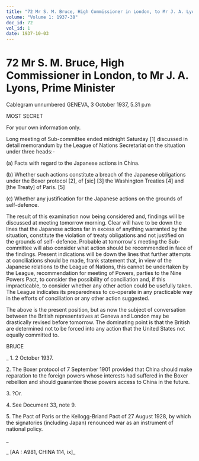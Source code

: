 ```yaml
---
title: "72 Mr S. M. Bruce, High Commissioner in London, to Mr J. A. Lyons, Prime Minister"
volume: "Volume 1: 1937-38"
doc_id: 72
vol_id: 1
date: 1937-10-03
---
```


# 72 Mr S. M. Bruce, High Commissioner in London, to Mr J. A. Lyons, Prime Minister

Cablegram unnumbered GENEVA, 3 October 1937, 5.31 p.m

MOST SECRET

For your own information only.

Long meeting of Sub-committee ended midnight Saturday [1] discussed in detail memorandum by the League of Nations Secretariat on the situation under three heads:-

(a) Facts with regard to the Japanese actions in China.

(b) Whether such actions constitute a breach of the Japanese obligations under the Boxer protocol [2], of [sic] [3] the Washington Treaties [4] and [the Treaty] of Paris. [5]

(c) Whether any justification for the Japanese actions on the grounds of self-defence.

The result of this examination now being considered and, findings will be discussed at meeting tomorrow morning. Clear will have to be down the lines that the Japanese actions far in excess of anything warranted by the situation, constitute the violation of treaty obligations and not justified on the grounds of self- defence. Probable at tomorrow's meeting the Sub-committee will also consider what action should be recommended in face of the findings. Present indications will be down the lines that further attempts at conciliations should be made, frank statement that, in view of the Japanese relations to the League of Nations, this cannot be undertaken by the League, recommendation for meeting of Powers, parties to the Nine Powers Pact, to consider the possibility of conciliation and, if this impracticable, to consider whether any other action could be usefully taken. The League indicates its preparedness to co-operate in any practicable way in the efforts of conciliation or any other action suggested.

The above is the present position, but as now the subject of conversation between the British representatives at Geneva and London may be drastically revised before tomorrow. The dominating point is that the British are determined not to be forced into any action that the United States not equally committed to.

BRUCE

_ 1\. 2 October 1937.

2\. The Boxer protocol of 7 September 1901 provided that China should make reparation to the foreign powers whose interests had suffered in the Boxer rebellion and should guarantee those powers access to China in the future.

3\. ?Or.

4\. See Document 33, note 9.

5\. The Pact of Paris or the Kellogg-Briand Pact of 27 August 1928, by which the signatories (including Japan) renounced war as an instrument of national policy.

_

_ [AA : A981, CHINA 114, ix]_

